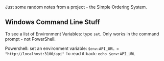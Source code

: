 ---
---

Just some random notes from a project - the Simple Ordering System.

## Windows Command Line Stuff

To see a list of Environment Variables: type `set`. Only works in the command prompt - not PowerShell.

Powershell: set an environment variable: `$env:API_URL = "http://localhost:3100/api"`
To read it back: `echo $env:API_URL`



